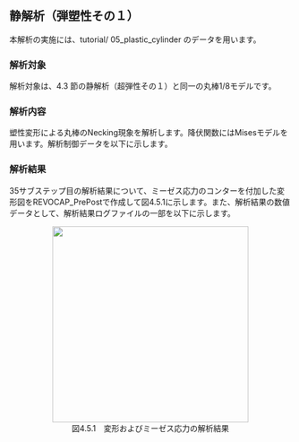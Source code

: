 ## 静解析（弾塑性その１）

本解析の実施には、tutorial/ 05\_plastic\_cylinder のデータを用います。

### 解析対象

解析対象は、4.3 節の静解析（超弾性その１）と同一の丸棒1/8モデルです。

### 解析内容

塑性変形による丸棒のNecking現象を解析します。降伏関数にはMisesモデルを用います。解析制御データを以下に示します。

### 解析結果

35サブステップ目の解析結果について、ミーゼス応力のコンターを付加した変形図をREVOCAP\_PrePostで作成して図4.5.1に示します。また、解析結果の数値データとして、解析結果ログファイルの一部を以下に示します。

<div style="text-align: center;">
<img src="../fig/image10.png" width="350px"><br>
図4.5.1　変形およびミーゼス応力の解析結果
</div>
